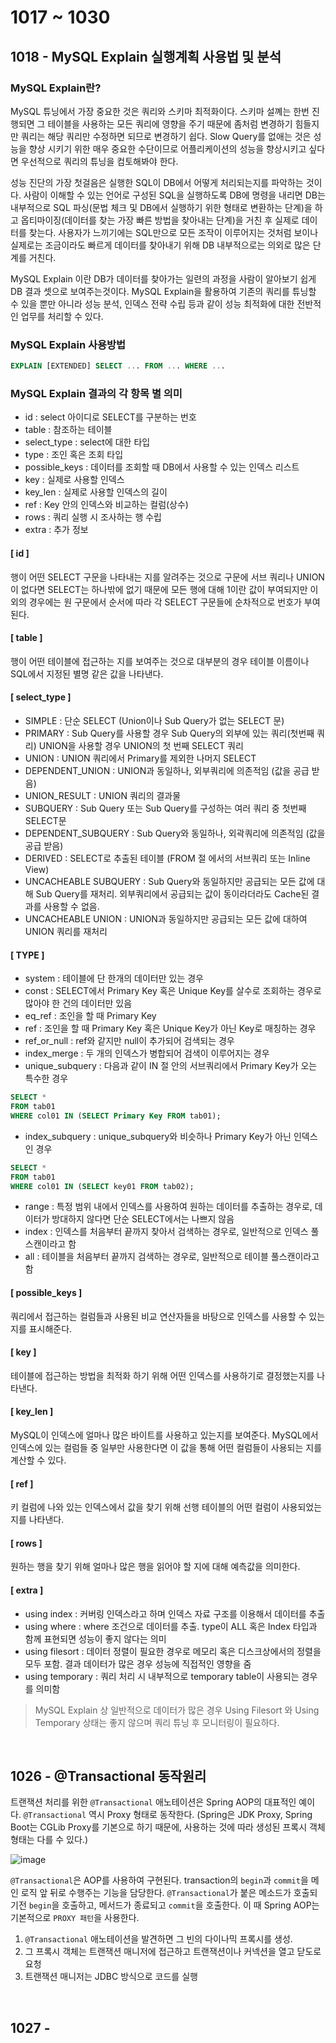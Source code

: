 # 1017 ~ 1030

## 1018 - MySQL Explain 실행계획 사용법 및 분석
### MySQL Explain란?
MySQL 튜닝에서 가장 중요한 것은 쿼리와 스키마 최적화이다. 스키마 설꼐는 한번 진행되면 그 테이블을 사용하는 모든 쿼리에 영향을 주기 때문에 좀처럼 변경하기 힘들지만 쿼리는 해당 쿼리만 수정하면 되므로 변경하기 쉽다. Slow Query를 없애는 것은 성능을 향상 시키기 위한 매우 중요한 수단이므로 어플리케이션의 성능을 향상시키고 싶다면 우선적으로 쿼리의 튜닝을 컴토해봐야 한다.

성능 진단의 가장 첫걸음은 실행한 SQL이 DB에서 어떻게 처리되는지를 파악하는 것이다. 사람이 이해할 수 있는 언어로 구성된 SQL을 실행하도록 DB에 명령을 내리면 DB는 내부적으로 SQL 파싱(문법 체크 및 DB에서 실행하기 위한 형태로 변환하는 단계)을 하고 옵티마이징(데이터를 찾는 가장 빠른 방법을 찾아내는 단계)을 거친 후 실제로 데이터를 찾는다. 사용자가 느끼기에는 SQL만으로 모든 조작이 이루어지는 것처럼 보이나 실제로는 조금이라도 빠르게 데이터를 찾아내기 위해 DB 내부적으로는 의외로 많은 단계를 거친다.

MySQL Explain 이란 DB가 데이터를 찾아가는 일련의 과정을 사람이 알아보기 쉽게 DB 결과 셋으로 보여주는것이다. MySQL Explain을 활용하여 기존의 쿼리를 튜닝할 수 있을 뿐만 아니라 성능 분석, 인덱스 전략 수립 등과 같이 성능 최적화에 대한 전반적인 업무를 처리할 수 있다.

### MySQL Explain 사용방법
```sql
EXPLAIN [EXTENDED] SELECT ... FROM ... WHERE ...
```

### MySQL Explain 결과의 각 항목 별 의미
- id : select 아이디로 SELECT를 구분하는 번호
- table : 참조하는 테이블
- select_type : select에 대한 타입
- type : 조인 혹은 조회 타입
- possible_keys : 데이터를 조회할 때 DB에서 사용할 수 있는 인덱스 리스트
- key : 실제로 사용할 인덱스
- key_len : 실제로 사용할 인덱스의 길이
- ref : Key 안의 인덱스와 비교하는 컬럼(상수)
- rows : 쿼리 실행 시 조사하는 행 수립
- extra : 추가 정보

#### [ id ]
행이 어떤 SELECT 구문을 나타내는 지를 알려주는 것으로 구문에 서브 쿼리나 UNION이 없다면 SELECT는 하나밖에 없기 때문에 모든 행에 대해 1이란 값이 부여되지만 이외의 경우에는 원 구문에서 순서에 따라 각 SELECT 구문들에 순차적으로 번호가 부여된다.

#### [ table ]
행이 어떤 테이블에 접근하는 지를 보여주는 것으로 대부분의 경우 테이블 이름이나 SQL에서 지정된 별명 같은 값을 나타낸다.

#### [ select_type ]
- SIMPLE : 단순 SELECT (Union이나 Sub Query가 없는 SELECT 문)
- PRIMARY : Sub Query를 사용할 경우 Sub Query의 외부에 있는 쿼리(첫번째 쿼리) UNION을 사용할 경우 UNION의 첫 번째 SELECT 쿼리
- UNION : UNION 쿼리에서 Primary를 제외한 나머지 SELECT
- DEPENDENT_UNION : UNION과 동일하나, 외부쿼리에 의존적임 (값을 공급 받음)
- UNION_RESULT : UNION 쿼리의 결과물
- SUBQUERY : Sub Query 또는 Sub Query를 구성하는 여러 쿼리 중 첫번째 SELECT문
- DEPENDENT_SUBQUERY : Sub Query와 동일하나, 외곽쿼리에 의존적임 (값을 공급 받음)
- DERIVED : SELECT로 추출된 테이블 (FROM 절 에서의 서브쿼리 또는 Inline View)
- UNCACHEABLE SUBQUERY : Sub Query와 동일하지만 공급되는 모든 값에 대해 Sub Query를 재처리. 외부쿼리에서 공급되는 값이 동이라더라도 Cache된 결과를 사용할 수 없음.
- UNCACHEABLE UNION : UNION과 동일하지만 공급되는 모든 값에 대하여 UNION 쿼리를 재처리

#### [ TYPE ]
- system : 테이블에 단 한개의 데이터만 있는 경우
- const : SELECT에서 Primary Key 혹은 Unique Key를 살수로 조회하는 경우로 많아야 한 건의 데이터만 있음
- eq_ref : 조인을 할 때 Primary Key
- ref : 조인을 할 때 Primary Key 혹은 Unique Key가 아닌 Key로 매칭하는 경우
- ref_or_null : ref와 같지만 null이 추가되어 검색되는 경우
- index_merge : 두 개의 인덱스가 병합되어 검색이 이루어지는 경우
- unique_subquery : 다음과 같이 IN 절 안의 서브쿼리에서 Primary Key가 오는 특수한 경우
```sql
SELECT *  
FROM tab01  
WHERE col01 IN (SELECT Primary Key FROM tab01);
```
- index_subquery : unique_subquery와 비슷하나 Primary Key가 아닌 인덱스인 경우
```sql
SELECT *  
FROM tab01  
WHERE col01 IN (SELECT key01 FROM tab02);
```
- range : 특정 범위 내에서 인덱스를 사용하여 원하는 데이터를 추출하는 경우로, 데이터가 방대하지 않다면 단순 SELECT에서는 나쁘지 않음
- index : 인덱스를 처음부터 끝까지 찾아서 검색하는 경우로, 일반적으로 인덱스 풀스캔이라고 함
- all : 테이블을 처음부터 끝까지 검색하는 경우로, 일반적으로 테이블 풀스캔이라고 함

#### [ possible_keys ]
쿼리에서 접근하는 컬럼들과 사용된 비교 연산자들을 바탕으로 인덱스를 사용할 수 있는지를 표시해준다.

#### [ key ]
테이블에 접근하는 방법을 최적화 하기 위해 어떤 인덱스를 사용하기로 결정했는지를 나타낸다.

#### [ key_len ]
MySQL이 인덱스에 얼마나 많은 바이트를 사용하고 있는지를 보여준다. MySQL에서 인덱스에 있는 컬럼들 중 일부만 사용한다면 이 값을 통해 어떤 컬럼들이 사용되는 지를 계산할 수 있다.

#### [ ref ]
키 컬럼에 나와 있는 인덱스에서 값을 찾기 위해 선행 테이블의 어떤 컬럼이 사용되었는지를 나타낸다.

#### [ rows ]
원하는 행을 찾기 위해 얼마나 많은 행을 읽어야 할 지에 대해 예측값을 의미한다.

#### [ extra ]
- using index : 커버링 인덱스라고 하며 인덱스 자료 구조를 이용해서 데이터를 추출
- using where : where 조건으로 데이터를 추출. type이 ALL 혹은 Index 타입과 함께 표현되면 성능이 좋지 않다는 의미
- using filesort : 데이터 정렬이 필요한 경우로 메모리 혹은 디스크상에서의 정렬을 모두 포함. 결과 데이터가 많은 경우 성능에 직접적인 영향을 줌
- using temporary : 쿼리 처리 시 내부적으로 temporary table이 사용되는 경우를 의미함

> MySQL Explain 상 일반적으로 데이터가 많은 경우 Using Filesort 와 Using Temporary 상태는 좋지 않으며 쿼리 튜닝 후 모니터링이 필요하다.

<br>

## 1026 - @Transactional 동작원리
트랜잭션 처리를 위한 `@Transactional` 애노테이션은 Spring AOP의 대표적인 예이다. `@Transactional` 역시 Proxy 형태로 동작한다. (Spring은 JDK Proxy, Spring Boot는 CGLib Proxy를 기본으로 하기 때문에, 사용하는 것에 따라 생성된 프록시 객체 형태는 다를 수 있다.)

![image](https://velog.velcdn.com/images/ann0905/post/56a48b12-b2d0-4071-b09e-959e585551bb/image.png)

`@Transactional`은 AOP를 사용하여 구현된다. transaction의 `begin`과 `commit`을 메인 로직 앞 뒤로 수행주는 기능을 담당한다. 
`@Transactional`가 붙은 메소드가 호출되기전 `begin`을 호출하고, 메서드가 종료되고 `commit`을 호출한다. 이 때 Spring AOP는 기본적으로 `PROXY 패턴`을 사용한다.

1. `@Transactional` 애노테이션을 발견하면 그 빈의 다이나믹 프록시를 생성.
2. 그 프록시 객체는 트랜잭션 매니저에 접근하고 트랜잭션이나 커넥션을 열고 닫도로 요청
3. 트랜잭션 매니저는 JDBC 방식으로 코드를 실행

<br>

## 1027 - 
### 